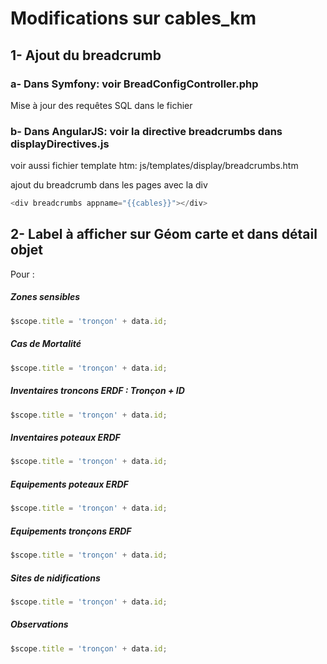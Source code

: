 # Modifications sur cables_km

## 1- Ajout du breadcrumb 

### a- Dans Symfony: voir  BreadConfigController.php
Mise à jour des requêtes SQL dans le fichier


### b- Dans AngularJS: voir la directive breadcrumbs dans displayDirectives.js 

voir aussi fichier template htm: js/templates/display/breadcrumbs.htm

ajout du breadcrumb dans les pages avec la div 
```javascript 
<div breadcrumbs appname="{{cables}}"></div> 
```

## 2- Label à afficher sur Géom carte et dans détail objet

Pour : 

##### Zones sensibles
```javascript
$scope.title = 'tronçon' + data.id;
```
##### Cas de Mortalité 
```javascript
$scope.title = 'tronçon' + data.id;
```
##### Inventaires troncons ERDF : Tronçon + ID
```javascript
$scope.title = 'tronçon' + data.id;
```
##### Inventaires poteaux ERDF
```javascript
$scope.title = 'tronçon' + data.id;
```
##### Equipements poteaux ERDF
```javascript
$scope.title = 'tronçon' + data.id;
```
##### Equipements tronçons ERDF
```javascript
$scope.title = 'tronçon' + data.id;
```
##### Sites de nidifications
```javascript
$scope.title = 'tronçon' + data.id;
```
##### Observations
```javascript
$scope.title = 'tronçon' + data.id;
```
 





